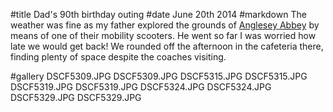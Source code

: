#title Dad's 90th birthday outing
#date June 20th 2014
#markdown
The weather was fine as my father explored the grounds of
[Anglesey Abbey](https://www.nationaltrust.org.uk/anglesey-abbey-gardens-and-lode-mill)
by means of one of their mobility scooters.  He went so far
I was worried how late we would get back!  We rounded off the
afternoon in the cafeteria there, finding plenty of space
despite the coaches visiting.

#gallery
DSCF5309.JPG	DSCF5309.JPG
DSCF5315.JPG	DSCF5315.JPG
DSCF5319.JPG	DSCF5319.JPG
DSCF5324.JPG	DSCF5324.JPG
DSCF5329.JPG	DSCF5329.JPG

